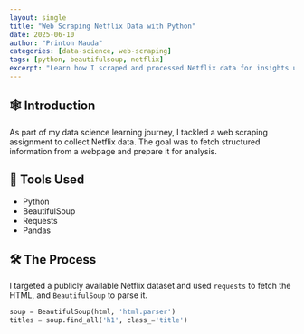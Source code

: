 ```yaml
---
layout: single
title: "Web Scraping Netflix Data with Python"
date: 2025-06-10
author: "Printon Mauda"
categories: [data-science, web-scraping]
tags: [python, beautifulsoup, netflix]
excerpt: "Learn how I scraped and processed Netflix data for insights using BeautifulSoup and requests."
---
```


## 🕸️ Introduction

As part of my data science learning journey, I tackled a web scraping assignment to collect Netflix data. The goal was to fetch structured information from a webpage and prepare it for analysis.

## 🔧 Tools Used

- Python
- BeautifulSoup
- Requests
- Pandas

## 🛠️ The Process

I targeted a publicly available Netflix dataset and used `requests` to fetch the HTML, and `BeautifulSoup` to parse it.

```python
soup = BeautifulSoup(html, 'html.parser')
titles = soup.find_all('h1', class_='title')
